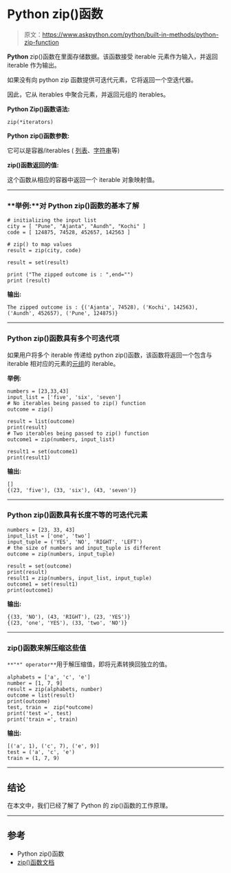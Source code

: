 # Python zip()函数

> 原文：<https://www.askpython.com/python/built-in-methods/python-zip-function>

**Python** zip()函数在里面存储数据。该函数接受 iterable 元素作为输入，并返回 iterable 作为输出。

如果没有向 python zip 函数提供可迭代元素，它将返回一个空迭代器。

因此，它从 iterables 中聚合元素，并返回元组的 iterables。

**Python Zip()函数语法:**

```
zip(*iterators)
```

**Python** **zip()函数参数:**

它可以是容器/iterables ( [列表](https://www.askpython.com/python/list/python-list)、[字符串](https://www.askpython.com/python/string/python-string-functions)等)

**zip()函数返回的值:**

这个函数从相应的容器中返回一个 iterable 对象映射值。

* * *

### **举例:**对 Python zip()函数的基本了解

```
# initializing the input list 
city = [ "Pune", "Ajanta", "Aundh", "Kochi" ] 
code = [ 124875, 74528, 452657, 142563 ] 

# zip() to map values 
result = zip(city, code) 

result = set(result) 

print ("The zipped outcome is : ",end="") 
print (result) 

```

**输出:**

```
The zipped outcome is : {('Ajanta', 74528), ('Kochi', 142563), ('Aundh', 452657), ('Pune', 124875)}
```

* * *

### Python zip()函数具有多个可迭代项

如果用户将多个 iterable 传递给 python zip()函数，该函数将返回一个包含与 iterable 相对应的元素的[元组](https://www.askpython.com/python/tuple/python-tuple)的 iterable。

**举例:**

```
numbers = [23,33,43]
input_list = ['five', 'six', 'seven']
# No iterables being passed to zip() function
outcome = zip()

result = list(outcome)
print(result)
# Two iterables being passed to zip() function
outcome1 = zip(numbers, input_list)

result1 = set(outcome1)
print(result1)

```

**输出:**

```
[]
{(23, 'five'), (33, 'six'), (43, 'seven')}
```

* * *

### Python zip()函数具有长度不等的可迭代元素

```
numbers = [23, 33, 43]
input_list = ['one', 'two']
input_tuple = ('YES', 'NO', 'RIGHT', 'LEFT')
# the size of numbers and input_tuple is different
outcome = zip(numbers, input_tuple)

result = set(outcome)
print(result)
result1 = zip(numbers, input_list, input_tuple)
outcome1 = set(result1)
print(outcome1)

```

**输出:**

```
{(33, 'NO'), (43, 'RIGHT'), (23, 'YES')}
{(23, 'one', 'YES'), (33, 'two', 'NO')}
```

* * *

### zip()函数来解压缩这些值

`**"*" operator**`用于解压缩值，即将元素转换回独立的值。

```
alphabets = ['a', 'c', 'e']
number = [1, 7, 9]
result = zip(alphabets, number)
outcome = list(result)
print(outcome)
test, train =  zip(*outcome)
print('test =', test)
print('train =', train)

```

**输出:**

```
[('a', 1), ('c', 7), ('e', 9)]
test = ('a', 'c', 'e')
train = (1, 7, 9)
```

* * *

## 结论

在本文中，我们已经了解了 Python 的 zip()函数的工作原理。

* * *

## 参考

*   Python zip()函数
*   [zip()函数文档](https://docs.python.org/3.3/library/functions.html#zip)